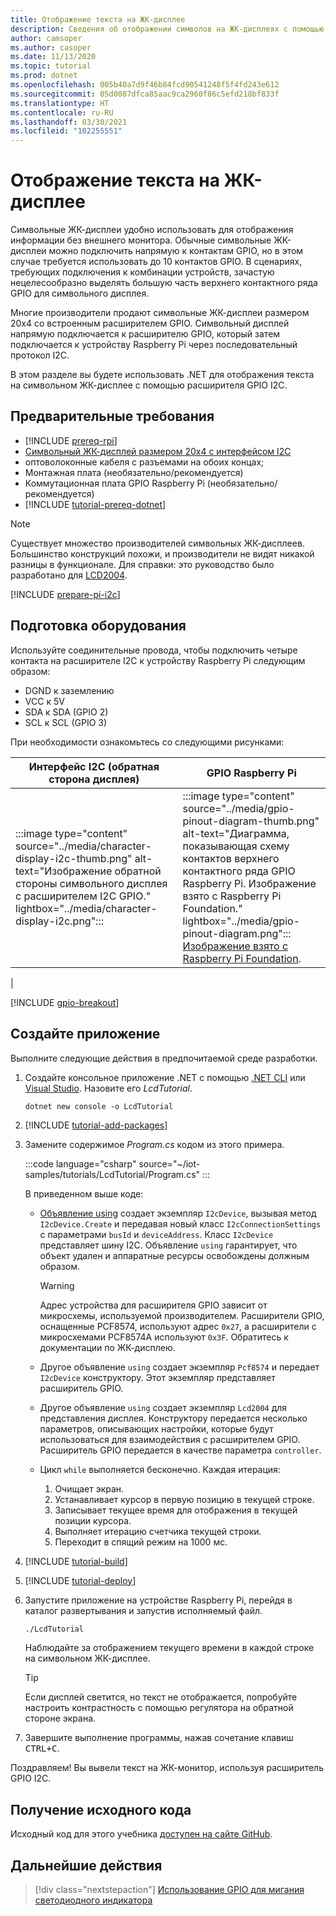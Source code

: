 ```yaml
---
title: Отображение текста на ЖК-дисплее
description: Сведения об отображении символов на ЖК-дисплеях с помощью библиотек Интернета вещей .NET.
author: camsoper
ms.author: casoper
ms.date: 11/13/2020
ms.topic: tutorial
ms.prod: dotnet
ms.openlocfilehash: 005b40a7d9f46b84fcd90541248f5f4fd243e612
ms.sourcegitcommit: 05d0087dfca85aac9ca2960f86c5efd218bf833f
ms.translationtype: HT
ms.contentlocale: ru-RU
ms.lasthandoff: 03/30/2021
ms.locfileid: "102255551"
---
```

<!--markdownlint-disable DOCSMD011 -->
# <a name="display-text-on-an-lcd"></a>Отображение текста на ЖК-дисплее

Символьные ЖК-дисплеи удобно использовать для отображения информации без внешнего монитора. Обычные символьные ЖК-дисплеи можно подключить напрямую к контактам GPIO, но в этом случае требуется использовать до 10 контактов GPIO. В сценариях, требующих подключения к комбинации устройств, зачастую нецелесообразно выделять большую часть верхнего контактного ряда GPIO для символьного дисплея.

Многие производители продают символьные ЖК-дисплеи размером 20x4 со встроенным расширителем GPIO. Символьный дисплей напрямую подключается к расширителю GPIO, который затем подключается к устройству Raspberry Pi через последовательный протокол I2C.

В этом разделе вы будете использовать .NET для отображения текста на символьном ЖК-дисплее с помощью расширителя GPIO I2C.

## <a name="prerequisites"></a>Предварительные требования

- [!INCLUDE [prereq-rpi](../includes/prereq-rpi.md)]
- [Символьный ЖК-дисплей размером 20x4 с интерфейсом I2C](https://www.bing.com/images/search?q=20x4+lcd+display+with+i2c)
- оптоволоконные кабеля с разъемами на обоих концах;
- Монтажная плата (необязательно/рекомендуется)
- Коммутационная плата GPIO Raspberry Pi (необязательно/рекомендуется)
- [!INCLUDE [tutorial-prereq-dotnet](../includes/tutorial-prereq-dotnet.md)]

> [!NOTE]
> Существует множество производителей символьных ЖК-дисплеев. Большинство конструкций похожи, и производители не видят никакой разницы в функционале. Для справки: это руководство было разработано для [LCD2004](https://www.sunfounder.com/lcd2004-module.html).

[!INCLUDE [prepare-pi-i2c](../includes/prepare-pi-i2c.md)]

## <a name="prepare-the-hardware"></a>Подготовка оборудования

Используйте соединительные провода, чтобы подключить четыре контакта на расширителе I2C к устройству Raspberry Pi следующим образом:

- DGND к заземлению
- VCC к 5V
- SDA к SDA (GPIO 2)
- SCL к SCL (GPIO 3)

При необходимости ознакомьтесь со следующими рисунками:

| Интерфейс I2C (обратная сторона дисплея) | GPIO Raspberry Pi |
|---------------------------------|-------------------|
| :::image type="content" source="../media/character-display-i2c-thumb.png" alt-text="Изображение обратной стороны символьного дисплея с расширителем I2C GPIO." lightbox="../media/character-display-i2c.png"::: | :::image type="content" source="../media/gpio-pinout-diagram-thumb.png" alt-text="Диаграмма, показывающая схему контактов верхнего контактного ряда GPIO Raspberry Pi. Изображение взято с Raspberry Pi Foundation." lightbox="../media/gpio-pinout-diagram.png":::<br />[Изображение взято с Raspberry Pi Foundation](https://www.raspberrypi.org/documentation/usage/gpio/).
 |

[!INCLUDE [gpio-breakout](../includes/gpio-breakout.md)]

## <a name="create-the-app"></a>Создайте приложение

Выполните следующие действия в предпочитаемой среде разработки.

1. Создайте консольное приложение .NET с помощью [.NET CLI](../../core/tools/dotnet-new.md) или [Visual Studio](../../core/tutorials/with-visual-studio.md). Назовите его *LcdTutorial*.

    ```dotnetcli
    dotnet new console -o LcdTutorial
    ```

1. [!INCLUDE [tutorial-add-packages](../includes/tutorial-add-packages.md)]
1. Замените содержимое *Program.cs* кодом из этого примера.

    :::code language="csharp" source="~/iot-samples/tutorials/LcdTutorial/Program.cs" :::

    В приведенном выше коде:

    - [Объявление using](../../csharp/whats-new/csharp-8.md#using-declarations) создает экземпляр `I2cDevice`, вызывая метод `I2cDevice.Create` и передавая новый класс `I2cConnectionSettings` с параметрами `busId` и `deviceAddress`. Класс `I2cDevice` представляет шину I2C. Объявление `using` гарантирует, что объект удален и аппаратные ресурсы освобождены должным образом.

        > [!WARNING]
        > Адрес устройства для расширителя GPIO зависит от микросхемы, используемой производителем. Расширители GPIO, оснащенные PCF8574, используют адрес `0x27`, а расширители с микросхемами PCF8574A используют `0x3F`. Обратитесь к документации по ЖК-дисплею.

    - Другое объявление `using` создает экземпляр `Pcf8574` и передает `I2cDevice` конструктору. Этот экземпляр представляет расширитель GPIO.
    - Другое объявление `using` создает экземпляр `Lcd2004` для представления дисплея. Конструктору передается несколько параметров, описывающих настройки, которые будут использоваться для взаимодействия с расширителем GPIO. Расширитель GPIO передается в качестве параметра `controller`.
    - Цикл `while` выполняется бесконечно. Каждая итерация:
        1. Очищает экран.
        1. Устанавливает курсор в первую позицию в текущей строке.
        1. Записывает текущее время для отображения в текущей позиции курсора.
        1. Выполняет итерацию счетчика текущей строки.
        1. Переходит в спящий режим на 1000 мс.

1. [!INCLUDE [tutorial-build](../includes/tutorial-build.md)]
1. [!INCLUDE [tutorial-deploy](../includes/tutorial-deploy.md)]
1. Запустите приложение на устройстве Raspberry Pi, перейдя в каталог развертывания и запустив исполняемый файл.

    ```bash
    ./LcdTutorial
    ```

    Наблюдайте за отображением текущего времени в каждой строке на символьном ЖК-дисплее.

    > [!TIP]
    > Если дисплей светится, но текст не отображается, попробуйте настроить контрастность с помощью регулятора на обратной стороне экрана.

1. Завершите выполнение программы, нажав сочетание клавиш <kbd>CTRL+C</kbd>.

Поздравляем! Вы вывели текст на ЖК-монитор, используя расширитель GPIO I2C.

## <a name="get-the-source-code"></a>Получение исходного кода

Исходный код для этого учебника [доступен на сайте GitHub](https://github.com/MicrosoftDocs/dotnet-iot-assets/tree/master/tutorials/LcdTutorial).

## <a name="next-steps"></a>Дальнейшие действия

> [!div class="nextstepaction"]
> [Использование GPIO для мигания светодиодного индикатора](../tutorials/blink-led.md)
